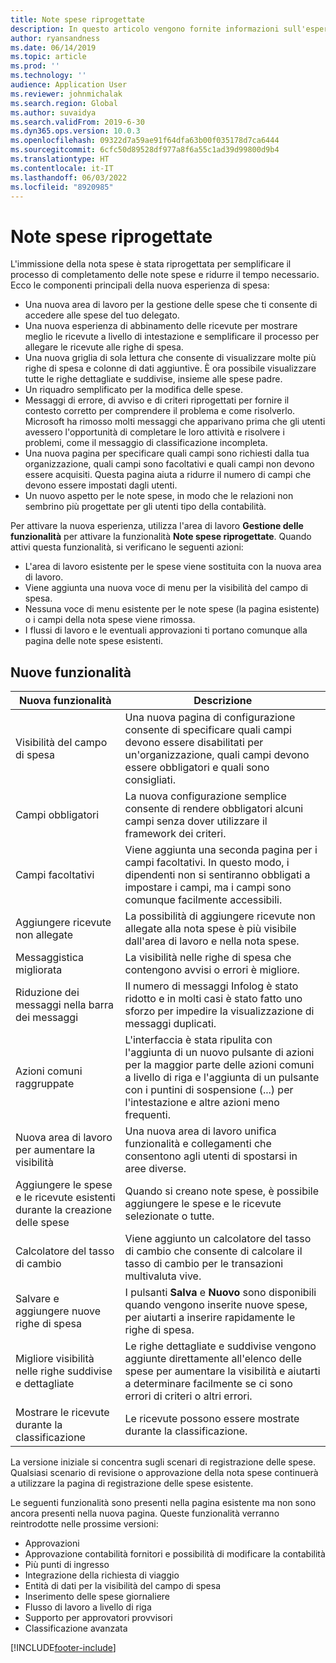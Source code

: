 ```yaml
---
title: Note spese riprogettate
description: In questo articolo vengono fornite informazioni sull'esperienza rinnovata e riprogettata per l'immissione delle note spese.
author: ryansandness
ms.date: 06/14/2019
ms.topic: article
ms.prod: ''
ms.technology: ''
audience: Application User
ms.reviewer: johnmichalak
ms.search.region: Global
ms.author: suvaidya
ms.search.validFrom: 2019-6-30
ms.dyn365.ops.version: 10.0.3
ms.openlocfilehash: 09322d7a59ae91f64dfa63b00f035178d7ca6444
ms.sourcegitcommit: 6cfc50d89528df977a8f6a55c1ad39d99800d9b4
ms.translationtype: HT
ms.contentlocale: it-IT
ms.lasthandoff: 06/03/2022
ms.locfileid: "8920985"
---
```

# <a name="redesigned-expense-reports"></a>Note spese riprogettate

L'immissione della nota spese è stata riprogettata per semplificare il processo di completamento delle note spese e ridurre il tempo necessario. Ecco le componenti principali della nuova esperienza di spesa:

- Una nuova area di lavoro per la gestione delle spese che ti consente di accedere alle spese del tuo delegato.
- Una nuova esperienza di abbinamento delle ricevute per mostrare meglio le ricevute a livello di intestazione e semplificare il processo per allegare le ricevute alle righe di spesa.
- Una nuova griglia di sola lettura che consente di visualizzare molte più righe di spesa e colonne di dati aggiuntive. È ora possibile visualizzare tutte le righe dettagliate e suddivise, insieme alle spese padre.
- Un riquadro semplificato per la modifica delle spese.
- Messaggi di errore, di avviso e di criteri riprogettati per fornire il contesto corretto per comprendere il problema e come risolverlo. Microsoft ha rimosso molti messaggi che apparivano prima che gli utenti avessero l'opportunità di completare le loro attività e risolvere i problemi, come il messaggio di classificazione incompleta.
- Una nuova pagina per specificare quali campi sono richiesti dalla tua organizzazione, quali campi sono facoltativi e quali campi non devono essere acquisiti. Questa pagina aiuta a ridurre il numero di campi che devono essere impostati dagli utenti.
- Un nuovo aspetto per le note spese, in modo che le relazioni non sembrino più progettate per gli utenti tipo della contabilità.

Per attivare la nuova esperienza, utilizza l'area di lavoro **Gestione delle funzionalità** per attivare la funzionalità **Note spese riprogettate**. Quando attivi questa funzionalità, si verificano le seguenti azioni:

- L'area di lavoro esistente per le spese viene sostituita con la nuova area di lavoro.
- Viene aggiunta una nuova voce di menu per la visibilità del campo di spesa.
- Nessuna voce di menu esistente per le note spese (la pagina esistente) o i campi della nota spese viene rimossa.
- I flussi di lavoro e le eventuali approvazioni ti portano comunque alla pagina delle note spese esistenti.

## <a name="new-features"></a>Nuove funzionalità

| Nuova funzionalità | Descrizione |
|---|----|
| Visibilità del campo di spesa | Una nuova pagina di configurazione consente di specificare quali campi devono essere disabilitati per un'organizzazione, quali campi devono essere obbligatori e quali sono consigliati. |
| Campi obbligatori | La nuova configurazione semplice consente di rendere obbligatori alcuni campi senza dover utilizzare il framework dei criteri. |
| Campi facoltativi | Viene aggiunta una seconda pagina per i campi facoltativi. In questo modo, i dipendenti non si sentiranno obbligati a impostare i campi, ma i campi sono comunque facilmente accessibili. |
| Aggiungere ricevute non allegate | La possibilità di aggiungere ricevute non allegate alla nota spese è più visibile dall'area di lavoro e nella nota spese. |
| Messaggistica migliorata | La visibilità nelle righe di spesa che contengono avvisi o errori è migliore. |
| Riduzione dei messaggi nella barra dei messaggi| Il numero di messaggi Infolog è stato ridotto e in molti casi è stato fatto uno sforzo per impedire la visualizzazione di messaggi duplicati. |
| Azioni comuni raggruppate | L'interfaccia è stata ripulita con l'aggiunta di un nuovo pulsante di azioni per la maggior parte delle azioni comuni a livello di riga e l'aggiunta di un pulsante con i puntini di sospensione (...) per l'intestazione e altre azioni meno frequenti. |
| Nuova area di lavoro per aumentare la visibilità | Una nuova area di lavoro unifica funzionalità e collegamenti che consentono agli utenti di spostarsi in aree diverse. |
| Aggiungere le spese e le ricevute esistenti durante la creazione delle spese | Quando si creano note spese, è possibile aggiungere le spese e le ricevute selezionate o tutte. |
| Calcolatore del tasso di cambio | Viene aggiunto un calcolatore del tasso di cambio che consente di calcolare il tasso di cambio per le transazioni multivaluta vive. |
| Salvare e aggiungere nuove righe di spesa | I pulsanti **Salva** e **Nuovo** sono disponibili quando vengono inserite nuove spese, per aiutarti a inserire rapidamente le righe di spesa. |
| Migliore visibilità nelle righe suddivise e dettagliate | Le righe dettagliate e suddivise vengono aggiunte direttamente all'elenco delle spese per aumentare la visibilità e aiutarti a determinare facilmente se ci sono errori di criteri o altri errori. |
| Mostrare le ricevute durante la classificazione | Le ricevute possono essere mostrate durante la classificazione. |

La versione iniziale si concentra sugli scenari di registrazione delle spese. Qualsiasi scenario di revisione o approvazione della nota spese continuerà a utilizzare la pagina di registrazione delle spese esistente.

Le seguenti funzionalità sono presenti nella pagina esistente ma non sono ancora presenti nella nuova pagina. Queste funzionalità verranno reintrodotte nelle prossime versioni:

- Approvazioni
- Approvazione contabilità fornitori e possibilità di modificare la contabilità
- Più punti di ingresso
- Integrazione della richiesta di viaggio
- Entità di dati per la visibilità del campo di spesa
- Inserimento delle spese giornaliere
- Flusso di lavoro a livello di riga
- Supporto per approvatori provvisori
- Classificazione avanzata


[!INCLUDE[footer-include](../includes/footer-banner.md)]